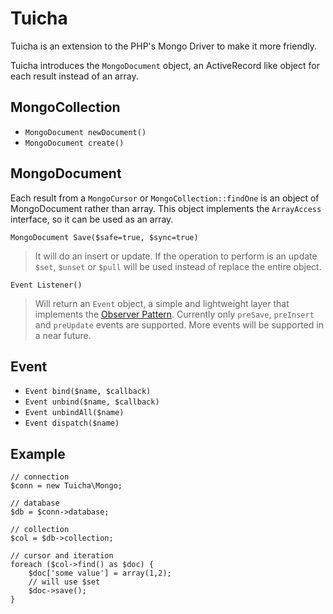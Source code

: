 Tuicha
===

Tuicha is an extension to the PHP's Mongo Driver to make it more friendly.

Tuicha introduces the `MongoDocument` object, an ActiveRecord like object for each result instead of an array.

MongoCollection
---


+ `MongoDocument newDocument()`
+ `MongoDocument create()`

MongoDocument
---

Each result from a `MongoCursor` or `MongoCollection::findOne` is an object of MongoDocument rather than array. This object implements the `ArrayAccess` interface, so it can be used as an array.

`MongoDocument Save($safe=true, $sync=true)`

> It will do an insert or update. If the operation to 
> perform is an update `$set`, `$unset` or `$pull` 
> will be used instead of replace the entire object.

`Event Listener()`

> Will return an `Event` object, a simple and lightweight layer that implements the [Observer Pattern](http://en.wikipedia.org/wiki/Observer_pattern). Currently only `preSave`, `preInsert` and `preUpdate` events are supported. More events will be supported in a near future.

Event
---

+ `Event bind($name, $callback)`
+ `Event unbind($name, $callback)`
+ `Event unbindAll($name)`
+ `Event dispatch($name)`

Example
---
    // connection
    $conn = new Tuicha\Mongo;

    // database
    $db = $conn->database;

    // collection
    $col = $db->collection;

    // cursor and iteration
    foreach ($col->find() as $doc) {
        $doc['some value'] = array(1,2);
        // will use $set
        $doc->save();
    }


